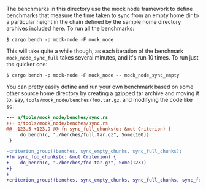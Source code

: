 
The benchmarks in this directory use the mock node framework to define
benchmarks that measure the time taken to sync from an empty home dir
to a particular height in the chain defined by the sample home
directory archives included here. To run all the benchmarks:

```shell
$ cargo bench -p mock-node -F mock_node
```

This will take quite a while though, as each iteration of the
benchmark `mock_node_sync_full` takes several minutes, and it's run 10
times. To run just the quicker one:

```shell
$ cargo bench -p mock-node -F mock_node -- mock_node_sync_empty
```

You can pretty easily define and run your own benchmark based on some
other source home directory by creating a gzipped tar archive and
moving it to, say, `tools/mock_node/benches/foo.tar.gz`, and modifying
the code like so:

```diff
--- a/tools/mock_node/benches/sync.rs
+++ b/tools/mock_node/benches/sync.rs
@@ -123,5 +123,9 @@ fn sync_full_chunks(c: &mut Criterion) {
     do_bench(c, "./benches/full.tar.gz", Some(100))
 }

-criterion_group!(benches, sync_empty_chunks, sync_full_chunks);
+fn sync_foo_chunks(c: &mut Criterion) {
+    do_bench(c, "./benches/foo.tar.gz", Some(123))
+}
+
+criterion_group!(benches, sync_empty_chunks, sync_full_chunks, sync_foo_chunks);
```
